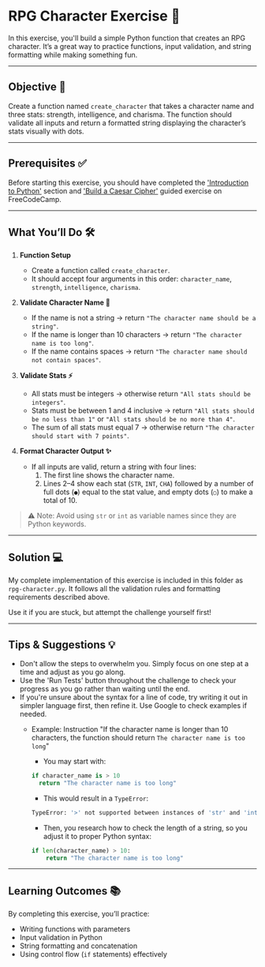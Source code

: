# RPG Character Exercise 🎲

In this exercise, you'll build a simple Python function that creates an RPG character. 
It’s a great way to practice functions, input validation, and string formatting while making something fun.

---

## Objective 🎯

Create a function named `create_character` that takes a character name and three stats: strength, intelligence, and charisma. The function should validate all inputs and return a formatted string displaying the character’s stats visually with dots.

---

## Prerequisites ✅

Before starting this exercise, you should have completed the ['Introduction to Python'](https://www.freecodecamp.org/learn/full-stack-developer/lecture-introduction-to-python/) section and ['Build a Caesar Cipher'](https://www.freecodecamp.org/learn/full-stack-developer/workshop-caesar-cipher/) guided exercise on FreeCodeCamp.

---

## What You’ll Do 🛠️

1. **Function Setup**  
   - Create a function called `create_character`.
   - It should accept four arguments in this order: `character_name`, `strength`, `intelligence`, `charisma`.

2. **Validate Character Name 📝**  
   - If the name is not a string → return `"The character name should be a string"`.  
   - If the name is longer than 10 characters → return `"The character name is too long"`.  
   - If the name contains spaces → return `"The character name should not contain spaces"`.

3. **Validate Stats ⚡**  
   - All stats must be integers → otherwise return `"All stats should be integers"`.  
   - Stats must be between 1 and 4 inclusive → return `"All stats should be no less than 1"` or `"All stats should be no more than 4"`.  
   - The sum of all stats must equal 7 → otherwise return `"The character should start with 7 points"`.

4. **Format Character Output ✨**  
   - If all inputs are valid, return a string with four lines:  
     1. The first line shows the character name.  
     2. Lines 2–4 show each stat (`STR`, `INT`, `CHA`) followed by a number of full dots (`●`) equal to the stat value, and empty dots (`○`) to make a total of 10.

> ⚠️ Note: Avoid using `str` or `int` as variable names since they are Python keywords.

---

## Solution 💻

My complete implementation of this exercise is included in this folder as `rpg-character.py`.
It follows all the validation rules and formatting requirements described above. 

Use it if you are stuck, but attempt the challenge yourself first!

---

## Tips & Suggestions 💡

- Don't allow the steps to overwhelm you. Simply focus on one step at a time and adjust as you go along.  
- Use the 'Run Tests' button throughout the challenge to check your progress as you go rather than waiting until the end.
- If you're unsure about the syntax for a line of code, try writing it out in simpler language first, then refine it. Use Google to check examples if needed.
    - Example: Instruction "If the character name is longer than 10 characters, the function should return `The character name is too long`"
        - You may start with:
        ```python
        if character_name is > 10
          return "The character name is too long"
        ```
        
        - This would result in a `TypeError`:
        ```bash
        TypeError: '>' not supported between instances of 'str' and 'int'
        ```

        - Then, you research how to check the length of a string, so you adjust it to proper Python syntax:
        ```python
        if len(character_name) > 10:
            return "The character name is too long"
        ```

---

## Learning Outcomes 📚

By completing this exercise, you’ll practice:  
- Writing functions with parameters  
- Input validation in Python  
- String formatting and concatenation  
- Using control flow (`if` statements) effectively  
